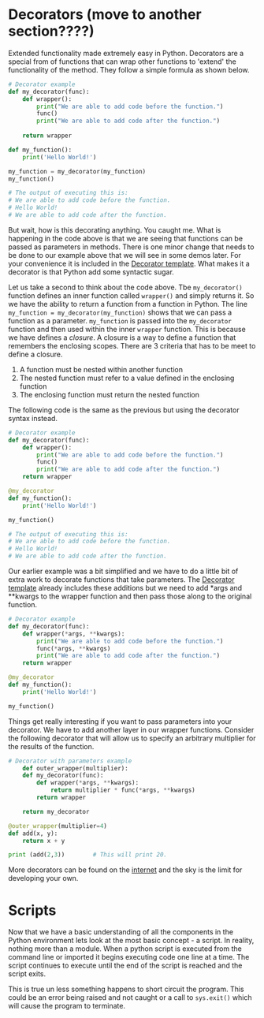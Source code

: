 # Decorators (move to another section????)
Extended functionality made extremely easy in Python.  Decorators are a special from of functions that can wrap other functions to 'extend' the functionality of the method.   They follow a simple formula as shown below.

```python
# Decorator example
def my_decorator(func):
    def wrapper():
        print("We are able to add code before the function.")
        func()
        print("We are able to add code after the function.")
    
    return wrapper

def my_function():
    print('Hello World!')

my_function = my_decorator(my_function)
my_function()

# The output of executing this is:
# We are able to add code before the function.
# Hello World!
# We are able to add code after the function.
```

But wait, how is this decorating anything.  You caught me. What is happening in the code above is that we are seeing that functions can be passed as parameters in methods.  There is one minor change that needs to be done to our example above that we will see in some demos later. For your convenience it is included in the [Decorator template](decorator_template.py). What makes it a decorator is that Python add some syntactic sugar.  

Let us take a second to think about the code above.  Tbe `my_decorator()` function defines an inner function called `wrapper()` and simply returns it.  So we have the ability to return a function from a function in Python.  The line `my_function = my_decorator(my_function)` shows that we can pass a function as a parameter.  `my_function` is passed into the `my_decorator` function and then used within the inner `wrapper` function.  This is because we have defines a *closure*.  A closure is a way to define a function that remembers the enclosing scopes.  There are 3 criteria that has to be meet to define a closure.

1. A function must be nested within another function
2. The nested function must refer to a value defined in the enclosing function
3. The enclosing function must return the nested function

The following code is the same as the previous but using the decorator syntax instead.

```python
# Decorator example
def my_decorator(func):
    def wrapper():
        print("We are able to add code before the function.")
        func()
        print("We are able to add code after the function.")
    return wrapper

@my_decorator
def my_function():
    print('Hello World!')

my_function()

# The output of executing this is:
# We are able to add code before the function.
# Hello World!
# We are able to add code after the function.
```

Our earlier example was a bit simplified and we have to do a little bit of extra work to decorate functions that take parameters.  The [Decorator template](Decorator_template.py) already includes these additions but we need to add *args and **kwargs to the wrapper function and then pass those along to the original function.

```python
# Decorator example
def my_decorator(func):
    def wrapper(*args, **kwargs):
        print("We are able to add code before the function.")
        func(*args, **kwargs)
        print("We are able to add code after the function.")
    return wrapper

@my_decorator
def my_function():
    print('Hello World!')

my_function()
```

Things get really interesting if you want to pass parameters into your decorator.  We have to add another layer in our wrapper functions.  Consider the following decorator that will allow us to specify an arbitrary multiplier for the results of the function.

```python
# Decorator with parameters example
    def outer_wrapper(multiplier):
    def my_decorator(func):
        def wrapper(*args, **kwargs):
            return multiplier * func(*args, **kwargs)
        return wrapper

    return my_decorator

@outer_wrapper(multiplier=4)
def add(x, y):
    return x + y

print (add(2,3))        # This will print 20.
```

More decorators can be found on the [internet](https://github.com/lord63/awesome-python-decorator) and the sky is the limit for developing your own. 

# Scripts 
Now that we have a basic understanding of all the components in the Python environment lets look at the most basic concept - a script.   In reality, nothing more than a module.  When a python script is executed from the command line or imported it begins executing code one line at a time.  The script continues to execute until the end of the script is reached and the script exits.  

This is true un less something happens to short circuit the program.  This could be an error being raised and not caught or a call to `sys.exit()` which will cause the program to terminate.



